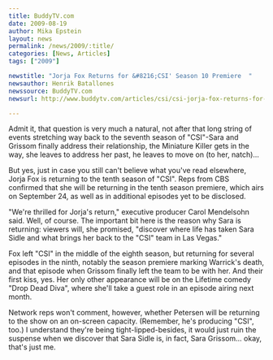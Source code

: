 ```yaml
---
title: BuddyTV.com
date: 2009-08-19
author: Mika Epstein
layout: news
permalink: /news/2009/:title/
categories: [News, Articles]
tags: ["2009"]

newstitle: "Jorja Fox Returns for &#8216;CSI' Season 10 Premiere  "
newsauthor: Henrik Batallones  
newssource: BuddyTV.com  
newsurl: http://www.buddytv.com/articles/csi/csi-jorja-fox-returns-for-tent-30105.aspx  

---
```


Admit it, that question is very much a natural, not after that long string of events stretching way back to the seventh season of "CSI"-Sara and Grissom finally address their relationship, the Miniature Killer gets in the way, she leaves to address her past, he leaves to move on (to her, natch)...

But yes, just in case you still can't believe what you've read elsewhere, Jorja Fox is returning to the tenth season of "CSI". Reps from CBS confirmed that she will be returning in the tenth season premiere, which airs on September 24, as well as in additional episodes yet to be disclosed.

"We're thrilled for Jorja's return," executive producer Carol Mendelsohn said. Well, of course. The important bit here is the reason why Sara is returning: viewers will, she promised, "discover where life has taken Sara Sidle and what brings her back to the "CSI" team in Las Vegas."

Fox left "CSI" in the middle of the eighth season, but returning for several episodes in the ninth, notably the season premiere marking Warrick's death, and that episode when Grissom finally left the team to be with her. And their first kiss, yes. Her only other appearance will be on the Lifetime comedy "Drop Dead Diva", where she'll take a guest role in an episode airing next month.

Network reps won't comment, however, whether Petersen will be returning to the show on an on-screen capacity. (Remember, he's producing "CSI", too.) I understand they're being tight-lipped-besides, it would just ruin the suspense when we discover that Sara Sidle is, in fact, Sara Grissom... okay, that's just me.  
